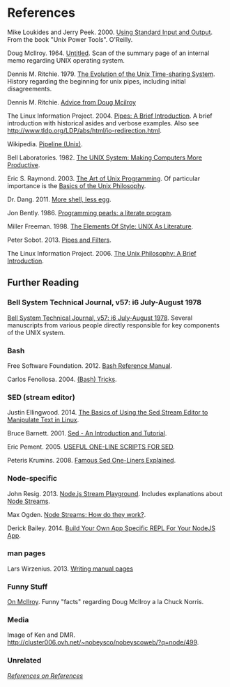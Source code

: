 # References

Mike Loukides and Jerry Peek. 2000. [Using Standard Input and Output](http://www.linuxdevcenter.com/pub/a/linux/lpt/13_01.html). From the book "Unix Power Tools". O'Reilly.

Doug McIlroy. 1964. [Untitled](http://doc.cat-v.org/unix/pipes/). Scan of the summary page of an internal memo regarding UNIX operating system.

Dennis M. Ritchie. 1979. [The Evolution of the Unix Time-sharing System](http://web.archive.org/web/20140908034458/http://cm.bell-labs.com/cm/cs/who/dmr/hist.html#pipes). History regarding the beginning for unix pipes, including initial disagreements.

Dennis M. Ritchie. [Advice from Doug Mcilroy](http://web.archive.org/web/20140817144010/http://cm.bell-labs.com/cm/cs/who/dmr/mdmpipe.html)

The Linux Information Project. 2004. [Pipes: A Brief Introduction](http://www.linfo.org/pipe.html). A brief introduction with historical asides and verbose examples. Also see http://www.tldp.org/LDP/abs/html/io-redirection.html.

Wikipedia. [Pipeline (Unix)](http://en.wikipedia.org/wiki/Pipeline_(Unix)).

Bell Laboratories. 1982. [The UNIX System: Making Computers More Productive](https://www.youtube.com/watch?v=tc4ROCJYbm0).

Eric S. Raymond. 2003. [The Art of Unix Programming](http://www.faqs.org/docs/artu/). Of particular importance is the [Basics of the Unix Philosophy](http://www.faqs.org/docs/artu/ch01s06.html).

Dr. Dang. 2011. [More shell, less egg](http://www.leancrew.com/all-this/2011/12/more-shell-less-egg/).

Jon Bently. 1986. [Programming pearls: a literate program](http://dl.acm.org/citation.cfm?id=315654).

Miller Freeman. 1998. [The Elements Of Style: UNIX As Literature](http://theody.net/elements.html).

Peter Sobot. 2013. [Pipes and Filters](http://blog.petersobot.com/pipes-and-filters).

The Linux Information Project. 2006. [The Unix Philosophy: A Brief Introduction](http://www.linfo.org/unix_philosophy.html).


## Further Reading

### Bell System Technical Journal, v57: i6 July-August 1978

[Bell System Technical Journal, v57: i6 July-August 1978](http://alcatel-lucent.com/bstj/vol57-1978/bstj-vol57-issue06.html). Several manuscripts from various people directly responsible for key components of the UNIX system.

### Bash

Free Software Foundation. 2012. [Bash Reference Manual](http://www.gnu.org/software/bash/manual/).

Carlos Fenollosa. 2004. [(Bash) Tricks](http://cfenollosa.com/misc/tricks.txt).

### SED (stream editor)

Justin Ellingwood. 2014. [The Basics of Using the Sed Stream Editor to Manipulate Text in Linux](https://www.digitalocean.com/community/tutorials/the-basics-of-using-the-sed-stream-editor-to-manipulate-text-in-linux).

Bruce Barnett. 2001. [Sed - An Introduction and Tutorial](http://www.grymoire.com/Unix/Sed.html).

Eric Pement. 2005. [USEFUL ONE-LINE SCRIPTS FOR SED](http://sed.sourceforge.net/sed1line.txt).

Peteris Krumins. 2008. [Famous Sed One-Liners Explained](http://www.catonmat.net/blog/sed-one-liners-explained-part-one/).

### Node-specific

John Resig. 2013. [Node.js Stream Playground](http://ejohn.org/blog/node-js-stream-playground/). Includes explanations about [Node Streams](http://nodestreams.com/).

Max Ogden. [Node Streams: How do they work?](http://maxogden.com/node-streams.html).

Derick Bailey. 2014. [Build Your Own App Specific REPL For Your NodeJS App](http://derickbailey.com/2014/07/02/build-your-own-app-specific-repl-for-your-nodejs-app/).

### man pages

Lars Wirzenius. 2013. [Writing manual pages](http://liw.fi/manpages/)

### Funny Stuff

[On McIlroy](http://www.cs.dartmouth.edu/~sinclair/doug/?doug=mcilroy). Funny "facts" regarding Doug McIlroy a la Chuck Norris.

### Media

Image of Ken and DMR. http://cluster006.ovh.net/~nobeysco/nobeyscoweb/?q=node/499.

### Unrelated

_[References on References](http://www.acm.org/publications/latex_style/)_